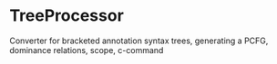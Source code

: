 # TreeProcessor
Converter for bracketed annotation syntax trees, generating a PCFG, dominance relations, scope, c-command
